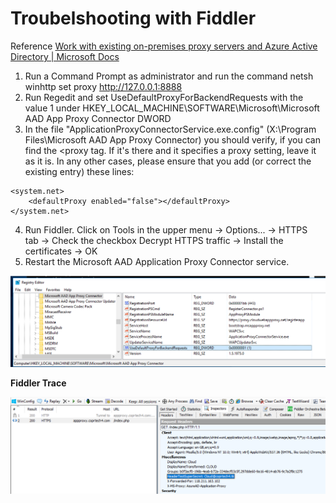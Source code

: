 # Troubelshooting with Fiddler

Reference [Work with existing on-premises proxy servers and Azure Active Directory | Microsoft Docs](https://docs.microsoft.com/en-us/azure/active-directory/manage-apps/application-proxy-configure-connectors-with-proxy-servers#step-1-add-the-required-registry-value-to-the-server)

1. Run a Command Prompt as administrator and run the command netsh winhttp set proxy http://127.0.0.1:8888
2. Run Regedit and set UseDefaultProxyForBackendRequests with the value 1 under HKEY_LOCAL_MACHINE\SOFTWARE\Microsoft\Microsoft AAD App Proxy Connector DWORD
3. In the file "ApplicationProxyConnectorService.exe.config" (X:\Program Files\Microsoft AAD App Proxy Connector) you should verify, if you can find the <proxy tag. If it's there and it specifies a proxy setting, leave it as it is. In any other cases, please ensure that you add (or correct the existing entry) these lines:
```
<system.net>
    <defaultProxy enabled="false"></defaultProxy>
</system.net>
```
4. Run Fiddler. Click on Tools in the upper menu -> Options... -> HTTPS tab -> Check the checkbox Decrypt HTTPS traffic -> Install the certificates -> OK
5. Restart the Microsoft AAD Application Proxy Connector service.

![Regedit](/img/4-HBSSO-Troubleshoot-Regedit.png)

**Fiddler Trace**

![Regedit](/img/4-HBSSO-Troubleshoot-FiddlerTrace.png)